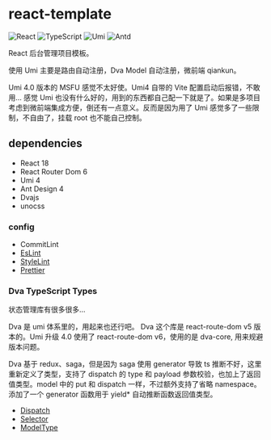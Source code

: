 # react-template

![React](https://img.shields.io/static/v1?label=React&message=v18&color=blue) ![TypeScript](https://img.shields.io/static/v1?label=TypeScript&message=v4&color=blue) ![Umi](https://img.shields.io/static/v1?label=Umi&message=v4&color=blue) ![Antd](https://img.shields.io/static/v1?label=Antd&message=v4&color=blue)

React 后台管理项目模板。

使用 Umi 主要是路由自动注册，Dva Model 自动注册，微前端 qiankun。

Umi 4.0 版本的 MSFU 感觉不太好使。Umi4 自带的 Vite 配置启动后报错，不敢用... 感觉 Umi 也没有什么好的，用到的东西都自己配一下就是了。如果是多项目考虑到微前端集成方便，倒还有一点意义。反而是因为用了 Umi 感觉多了一些限制，不自由了，挂载 root 也不能自己控制。

## dependencies

- React 18
- React Router Dom 6
- Umi 4
- Ant Design 4
- Dvajs
- unocss

### config

- CommitLint
- [EsLint](.eslintrc.js)
- [StyleLint](.stylelintrc.js)
- [Prettier](.prettierrc.js)

### Dva TypeScript Types

状态管理库有很多很多...

Dva 是 umi 体系里的，用起来也还行吧。 Dva 这个库是 react-route-dom v5 版本的。Umi 升级 4.0 使用了 react-route-dom v6，使用的是 dva-core, 用来规避版本问题。

Dva 基于 redux、saga，但是因为 saga 使用 generator 导致 ts 推断不好，这里重新定义了类型，支持了 dispatch 的 type 和 payload 参数校验，也加上了返回值类型。model 中的 put 和 dispatch 一样，不过额外支持了省略 namespace。添加了一个 generator 函数用于 yield\* 自动推断函数返回值类型。

- [Dispatch](./src/hooks/useDispatch.ts)
- [Selector](./src/hooks/useSelector.ts)
- [ModelType](./src/types/redux.ts)
